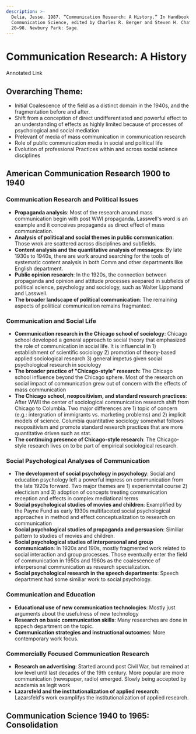 ```yaml
---
description: >-
  Delia, Jesse. 1987. “Communication Research: A History.” In Handbook of
  Communication Science, edited by Charles R. Berger and Steven H. Chaffee,
  20–98. Newbury Park: Sage.
---
```


# Communication Research: A History

Annotated Link

## Overarching Theme:&#x20;

* Initial Coalescence of the field as a distinct domain in the 1940s, and the fragmentation before and after.&#x20;
* Shift from a conception of direct undifferentiated and powerful effect to an understanding of effects as highly limited because of processes of psychological and social mediation&#x20;
* Prelevant of media of mass communication in communication research&#x20;
* Role of public communication media in social and political life&#x20;
* Evolution of professional Practices within and across social science disciplines&#x20;

## American Communication Research 1900 to 1940

### Communication Research and Political Issues&#x20;

* **Propaganda analysis**: Most of the research around mass communication begin with post WWI propaganda. Lasswell's word is an example and it conceives propaganda as direct effect of mass communication.&#x20;
* **Analysis of political and social themes in public communication**: Those wrok are scattered across disciplines and subfields.&#x20;
* **Content analysis and the quantitative analysis of messages**: By late 1930s to 1940s, there are work around searching for the tools of systematic content analysis in both Comm and other departments like English department.&#x20;
* **Public opinion research**: In the 1920s, the connection between propaganda and opinion and attitude processes aeepared in subfields of political science, psychology and sociology, such as Walter Lippmand and Lasswell.&#x20;
* **The broader landscape of political communication**: The remaining aspects of poliitical communication remains fragmanted.&#x20;

### Communication and Social Life

* **Communication research in the Chicago school of sociology**: Chicago school developed a general approach to social theory that emphasized the role of communication in social life. It is influencial in 1) establishment of scientific sociology 2) promotion of theory-based applied sociological research 3) general impetus given social psychological research in sociology&#x20;
* **The broader practice of "Chicago-style" research:** The Chicago school influence beyond the Chicago sphere. Most of the research on social impact of communication grew out of concern with the effects of mass communication&#x20;
* **The Chicago school, neopositivism, and standard research practices**: After WWII the center of sociological communication research shift from Chicago to Columbia. Two major differences are 1) topic of concern (e.g.: intergration of immigrants vs. marketing problems) and 2) implicit models of science. Columbia quantitative sociology somewhat follows neopositivism and promote standard research practices that are more quantitative driven such as stat.
* **The continuing presence of Chicago-style research**: The Chicago-style research lives on to be part of empirical sociological research.&#x20;

### Social Psychological Analyses of Communication&#x20;

* **The development of social psychology in psychology**:  Social and education psychology left a powerful impress on communication from the late 1920s forward. Two major themes are 1) experiemntal course 2) electicism and 3) adoption of concepts treating communication reception and effects in complex mediational terms&#x20;
* **Social psychological studies of movies and children**: Examplified by the Payne Fund as early 1930s multifaceted social psychological approaches in method and effect conceptualization to research on communication&#x20;
* **Social psychological studies of propaganda and persuasion**: Similiar pattern to studies of movies and children.&#x20;
* **Social psychological studies of interpersonal and group communication**: In 1920s and 190s, mostly fragmented work related to social interaction and group processes. Those eventually enter the field of communication in 1950s and 1960s as the coalescence of interpersonal communication as research specialization.&#x20;
* **Social psychological research in the speech departments**: Speech department had some similiar work to social psychology.&#x20;

### Communication and Education&#x20;

* **Educational use of new communication technologies**: Mostly just arguments about the usefulness of new technology&#x20;
* **Research on basic communication skills**: Many researches are done in sppech department on the topic.&#x20;
* **Communication strategies and instructional outcomes**: More contemporary work focus.&#x20;

### Commercially Focused Communication Research&#x20;

* **Research on advertising**: Started around post Civil War, but remained at low level until last decades of the 19th century. More popular are more communication (newspaper, radio) emerged. Slowly being accepted by academia as legit work&#x20;
* **Lazarsfeld and the institutionalization of applied research**: Lazarsfeld's work examplifys the institutionalization of applied research.&#x20;

## Communication Science 1940 to 1965: Consolidation&#x20;

